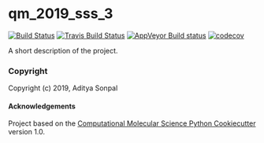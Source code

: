 qm_2019_sss_3
==============================
[//]: # (Badges)
[![Build Status](https://travis-ci.org/MolSSI-Education/qm_2019_sss_3.svg?branch=master)](https://travis-ci.org/MolSSI-Education/qm_2019_sss_3)
[![Travis Build Status](https://travis-ci.org/REPLACE_WITH_OWNER_ACCOUNT/qm_2019_sss_3.png)](https://travis-ci.org/REPLACE_WITH_OWNER_ACCOUNT/qm_2019_sss_3)
[![AppVeyor Build status](https://ci.appveyor.com/api/projects/status/REPLACE_WITH_APPVEYOR_LINK/branch/master?svg=true)](https://ci.appveyor.com/project/REPLACE_WITH_OWNER_ACCOUNT/qm_2019_sss_3/branch/master)
[![codecov](https://codecov.io/gh/REPLACE_WITH_OWNER_ACCOUNT/qm_2019_sss_3/branch/master/graph/badge.svg)](https://codecov.io/gh/REPLACE_WITH_OWNER_ACCOUNT/qm_2019_sss_3/branch/master)

A short description of the project.

### Copyright

Copyright (c) 2019, Aditya Sonpal


#### Acknowledgements
 
Project based on the 
[Computational Molecular Science Python Cookiecutter](https://github.com/molssi/cookiecutter-cms) version 1.0.

